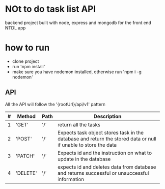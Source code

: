 # NOt to do task list API

backend project built with node, express and mongodb for the front end NTDL app

# how to run

- clone project
- run 'npm install'
- make sure you have nodemon installed, otherwise run 'npm i -g nodemon'

## API

All the API will follow the '{rootUrl}/api/v1' pattern

| #   | Method   | Path | Description                                                                                                    |
| --- | -------- | ---- | -------------------------------------------------------------------------------------------------------------- |
| 1   | 'GET'    | '/'  | return all the tasks                                                                                           |
| 2   | 'POST'   | '/'  | Expects task object stores task in the database and return the stored data or null if unable to store the data |
| 3   | 'PATCH'  | '/'  | Expects id and the instruction on what to update in the database                                               |
| 4   | 'DELETE' | '/'  | expects id and deletes data from database and returns successful or unsuccessful information                   |
